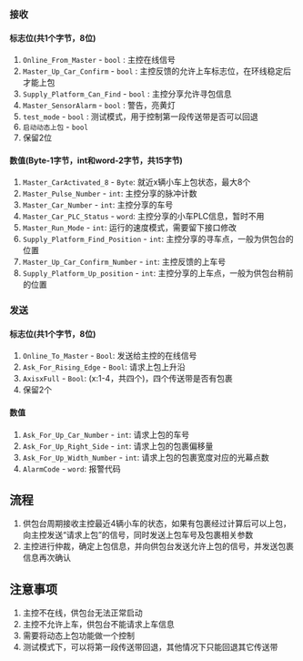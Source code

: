 ### 接收
#### 标志位(共1个字节，8位)
1. `Online_From_Master` - `bool` : 主控在线信号
2. `Master_Up_Car_Confirm` - `bool`  : 主控反馈的允许上车标志位，在环线稳定后才能上包
3. `Supply_Platform_Can_Find` - `bool`  : 主控分享允许寻包信息
4. `Master_SensorAlarm` - `bool` : 警告，亮黄灯
5. `test_mode` - `bool` : 测试模式，用于控制第一段传送带是否可以回退
6. `启动动态上包` - `bool`
7. 保留2位

#### 数值(Byte-1字节，int和word-2字节，共15字节)
1. `Master_CarActivated_8` - `Byte`: 就近x辆小车上包状态，最大8个
2. `Master_Pulse_Number` - `int`: 主控分享的脉冲计数
3. `Master_Car_Number` - `int`: 主控分享的车号
4. `Master_Car_PLC_Status` - `word`: 主控分享的小车PLC信息，暂时不用
5. `Master_Run_Mode` - `int`: 运行的速度模式，需要留下接口修改
6. `Supply_Platform_Find_Position` - `int`: 主控分享的寻车点，一般为供包台的位置
7. `Master_Up_Car_Confirm_Number` - `int`: 主控反馈的上车号
8. `Supply_Platform_Up_position` - `int`: 主控分享的上车点，一般为供包台稍前的位置
 
### 发送
#### 标志位(共1个字节，8位)
1. `Online_To_Master` - `Bool`: 发送给主控的在线信号
2. `Ask_For_Rising_Edge` - `Bool`: 请求上包上升沿
3. `AxisxFull` - `Bool`: (x:1-4，共四个)，四个传送带是否有包裹
4. 保留2个
#### 数值
1. `Ask_For_Up_Car_Number` - `int`: 请求上包的车号
2. `Ask_For_Up_Right_Side` - `int`: 请求上包的包裹偏移量
3. `Ask_For_Up_Width_Number` - `int`: 请求上包的包裹宽度对应的光幕点数
4. `AlarmCode` - `word`: 报警代码

## 流程
1. 供包台周期接收主控最近4辆小车的状态，如果有包裹经过计算后可以上包，向主控发送“请求上包”的信号，同时发送上包车号及包裹相关参数
2. 主控进行仲裁，确定上包信息，并向供包台发送允许上包的信号，并发送包裹信息再次确认

## 注意事项
1. 主控不在线，供包台无法正常启动
2. 主控不允许上车，供包台不能请求上车信息
3. 需要将动态上包功能做一个控制
4. 测试模式下，可以将第一段传送带回退，其他情况下只能回退其它传送带